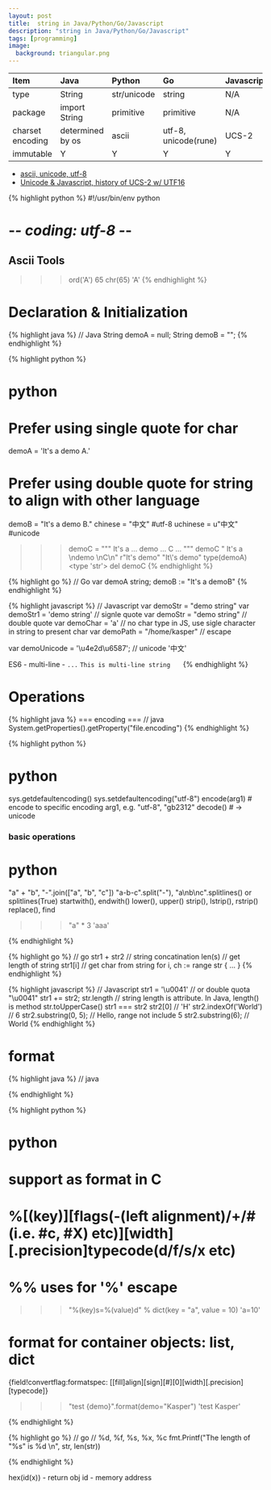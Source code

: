 ```yaml
---
layout: post
title:  string in Java/Python/Go/Javascript
description: "string in Java/Python/Go/Javascript"
tags: [programming]
image:
  background: triangular.png
---
```


| Item             | Java             | Python      | Go                  | Javascript |
|:-----------------|:-----------------|:------------|:--------------------|:-----------|
|type              | String           | str/unicode | string              | N/A        |
|package           | import String    | primitive   | primitive           | N/A        |
|charset encoding  | determined by os | ascii       | utf-8, unicode(rune)| UCS-2      |
|immutable         | Y                | Y           | Y                   | Y          |

* [ascii, unicode, utf-8](http://www.liaoxuefeng.com/wiki/001374738125095c955c1e6d8bb493182103fac9270762a000/001386819196283586a37629844456ca7e5a7faa9b94ee8000)
* [Unicode & Javascript, history of UCS-2 w/ UTF16](http://www.ruanyifeng.com/blog/2014/12/unicode.html)

{% highlight python %}
#!/usr/bin/env python
# -*- coding: utf-8 -*-

## Ascii Tools
>>> ord('A')
65
>>> chr(65)
'A'
{% endhighlight %}

# Declaration & Initialization #

{% highlight java %}
// Java
String demoA = null;
String demoB = "";
{% endhighlight %}

{% highlight python %}
# python
# Prefer using single quote for char
demoA = 'It\'s a demo A.'
# Prefer using double quote for string to align with other language
demoB = "It\'s a demo B."
chinese = "中文"   #utf-8
uchinese = u"中文" #unicode

>>> demoC = """ It's a
... demo
... C
... """
>>> demoC
" It's a \ndemo \nC\n"
>>> r"It\'s demo"
"It\\'s demo"
>>> type(demoA)
<type 'str'>
>>> del demoC
{% endhighlight %}

{% highlight go %}
// Go
var demoA string;
demoB := "It's a demoB"
{% endhighlight %}

{% highlight javascript %}
// Javascript
var demoStr = "demo string"
var demoStr1 = 'demo string'  // signle quote
var demoStr = "demo string"   // double quote
var demoChar = 'a'   // no char type in JS, use sigle character in string to present char
var demoPath = "\/home\/kasper"  // escape

var demoUnicode = '\u4e2d\u6587';  // unicode '中文'

ES6 - multi-line - `...`
` This is
  multi-line
  string    `
{% endhighlight %}

# Operations #

{% highlight java %}
=== encoding ===
// java
System.getProperties().getProperty("file.encoding")
{% endhighlight %}

{% highlight python %}
# python
sys.getdefaultencoding()
sys.setdefaultencoding("utf-8")
encode(arg1) # encode to specific encoding arg1, e.g. "utf-8", "gb2312"
decode() # -> unicode

### basic operations ###
# python
"a" + "b", "-".join(["a", "b", "c"])
"a-b-c".split("-"), "a\nb\nc".splitlines() or splitlines(True)
startwith(), endwith()
lower(), upper()
strip(), lstrip(), rstrip()
replace(), find

>>> "a" * 3
'aaa'

{% endhighlight %}

{% highlight go %}
// go
str1 + str2 // string concatination
len(s)        // get length of string
str1[i]       // get char from string
for i, ch := range str {
...
}
{% endhighlight %}

{% highlight javascript %}
// Javascript
str1 = '\u0041' // or double quota "\u0041"
str1 += str2;
str.length  // string length is attribute. In Java, length() is method
str.toUpperCase()
str1 === str2
str2[0] // 'H'
str2.indexOf('World')  // 6
str2.substring(0, 5);  // Hello, range not include 5
str2.substring(6);  // World
{% endhighlight %}

# format #

{% highlight java %}
// java

{% endhighlight %}

{% highlight python %}
# python
# support as format in C
# %[(key)][flags(-(left alignment)/+/#(i.e. #c, #X) etc)][width][.precision]typecode(d/f/s/x etc)
# %% uses for '%' escape
>>> "%(key)s=%(value)d" % dict(key = "a", value = 10)
'a=10'

# format for container objects: list, dict
{field!convertflag:formatspec: [[fill]align][sign][#][0][width][.precision][typecode]}

>>>"test {demo}".format(demo="Kasper")
'test Kasper'

{% endhighlight %}

{% highlight go %}
// go
// %d, %f, %s, %x, %c
fmt.Printf("The length of \"%s\" is %d \n", str, len(str))

{% endhighlight %}


hex(id(x)) - return obj id - memory address

